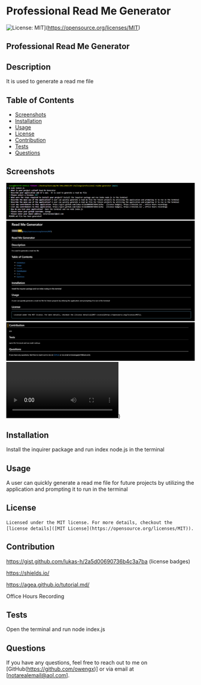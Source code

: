 # Professional Read Me Generator

  ![License: MIT](https://img.shields.io/badge/License-MIT-yellow.svg)](https://opensource.org/licenses/MIT)
## Professional Read Me Generator
        
## Description
It is used to generate a read me file
        
## Table of Contents
* [Screenshots](#screenshots)
* [Installation](#installation)
* [Usage](#usage)
* [License](#license)
* [Contribution](#contributon)
* [Tests](#test)
* [Questions](#questions)

## Screenshots
![Screenshot of project](https://github.com/owengx/professional-readme-generator/blob/cbf9ce4c6106a46003360d38654728d845c6b110/Screenshot1.png)
![Screenshot of project](https://github.com/owengx/professional-readme-generator/blob/73e3f42a6d95c0e11fa1ee888437cc2de9ffb829/Screenshot2.png)
![Screenshot of project](https://github.com/owengx/professional-readme-generator/blob/73e3f42a6d95c0e11fa1ee888437cc2de9ffb829/Screenshot3.png)
![ScreenRecord](https://github.com/owengx/professional-readme-generator/blob/731ab2b29333952ba963409862186f334336d88e/Challenge%207.mp4))
        
## Installation
  Install the inquirer package and run index node.js in the terminal
        
## Usage
A user can quickly generate a read me file for future projects by utilizing the application and prompting it to run in the terminal
  
## License
    Licensed under the MIT license. For more details, checkout the [license details]([MIT License](https://opensource.org/licenses/MIT)).
        
## Contribution
https://gist.github.com/lukas-h/2a5d00690736b4c3a7ba (license badges)

https://shields.io/ 

https://agea.github.io/tutorial.md/ 

Office Hours Recording
        
## Tests
Open the terminal and run node index.js
        
## Questions
If you have any questions, feel free to reach out to me on [GitHub(https://github.com/owengx)] or via email at [notarealemail@aol.com].
